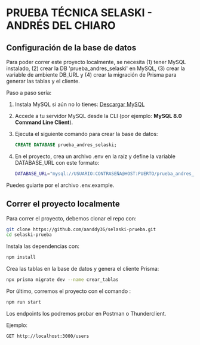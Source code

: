 # PRUEBA TÉCNICA SELASKI - ANDRÉS DEL CHIARO

## Configuración de la base de datos

Para poder correr este proyecto localmente, se necesita (1) tener MySQL instalado, (2) crear la DB 'prueba_andres_selaski' en MySQL, (3) crear la variable de ambiente DB_URL y (4) crear la migración de Prisma para generar las tablas y el cliente.

Paso a paso sería:

1. Instala MySQL si aún no lo tienes: [Descargar MySQL](https://www.mysql.com/downloads/)
2. Accede a tu servidor MySQL desde la CLI (por ejemplo: **MySQL 8.0 Command Line Client**).
3. Ejecuta el siguiente comando para crear la base de datos:

   ```sql
   CREATE DATABASE prueba_andres_selaski;
   ```

4. En el proyecto, crea un archivo .env en la raíz y define la variable DATABASE_URL con este formato:

   ```bash
   DATABASE_URL="mysql://USUARIO:CONTRASEÑA@HOST:PUERTO/prueba_andres_selaski"
   ```

  Puedes guiarte por el archivo .env.example.

## Correr el proyecto localmente

Para correr el proyecto, debemos clonar el repo con:

```bash
git clone https://github.com/aanddy36/selaski-prueba.git
cd selaski-prueba
```

Instala las dependencias con:

```bash
npm install
```

Crea las tablas en la base de datos y genera el cliente Prisma:

```bash
npx prisma migrate dev --name crear_tablas
```

Por último, corremos el proyecto con el comando :

```bash
npm run start
```

Los endpoints los podremos probar en Postman o Thunderclient.

Ejemplo:

```bash
GET http://localhost:3000/users
```